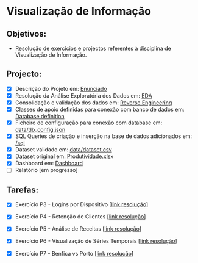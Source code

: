 # Visualização de Informação

## Objetivos:

- Resolução de exercícios e projectos referentes à disciplina de Visualização de Informação.

## Projecto:
  - [x] Descrição do Projeto em: [Enunciado](https://github.com/tgvp/Visualizacao_Informacao/blob/main/Vis_Produtividade.md)
  - [x] Resolução da Análise Exploratória dos Dados em: [EDA](https://github.com/tgvp/Visualizacao_Informacao/blob/main/src/Productivity_Analysis.ipynb)
  - [x] Consolidação e validação dos dados em: [Reverse Engineering](https://github.com/tgvp/Visualizacao_Informacao/blob/main/src/Reverse_Engineering.ipynb)
  - [x] Classes de apoio definidas para conexão com banco de dados em: [Database definition](https://github.com/tgvp/Visualizacao_Informacao/blob/main/src/databases_connections.py)
  - [x] Ficheiro de configuração para conexão com database em: [data/db_config.json](https://github.com/tgvp/Visualizacao_Informacao/blob/main/config/db_config.json)
  - [x] SQL Queries de criação e inserção na base de dados adicionados em: [/sql](https://github.com/tgvp/Visualizacao_Informacao/tree/main/sql)
  - [x] Dataset validado em: [data/dataset.csv](https://github.com/tgvp/Visualizacao_Informacao/blob/main/data/dataset.csv)
  - [x] Dataset original em: [Produtividade.xlsx](https://github.com/tgvp/Visualizacao_Informacao/blob/main/data/produtividade.xlsx)
  - [x] Dashboard em: [Dashboard](https://github.com/tgvp/Visualizacao_Informacao/blob/main/src/dashboard.py)
  - [ ] Relatório [em progresso]

## Tarefas:
- [x] Exercício P3 - Logins por Dispositivo [[link resolução](https://github.com/tgvp/Visualizacao_Informacao/blob/main/aulas/ex_p3_logins_dispositivo.ipynb)]
- [x] Exercício P4 - Retenção de Clientes [[link resolução](https://github.com/tgvp/Visualizacao_Informacao/blob/main/aulas/ex_p4_retencao_clientes.ipynb)]
- [x] Exercício P5 - Análise de Receitas [[link resolução](https://github.com/tgvp/Visualizacao_Informacao/blob/main/aulas/ex_p7_representacao_simples.ipynb)]
- [x] Exercício P6 - Visualização de Séries Temporais [[link resolução](https://github.com/tgvp/Visualizacao_Informacao/blob/main/aulas/ex_p6_vis_serie_temporal.ipynb)]
- [x] Exercício P7 - Benfica vs Porto [[link resolução](https://github.com/tgvp/Visualizacao_Informacao/blob/main/aulas/ex_p7_benfica_porto.ipynb)]


